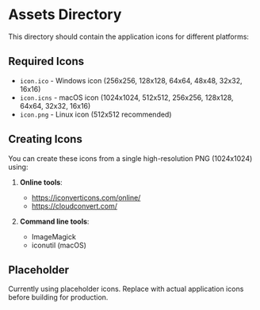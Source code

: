 # Assets Directory

This directory should contain the application icons for different platforms:

## Required Icons

- `icon.ico` - Windows icon (256x256, 128x128, 64x64, 48x48, 32x32, 16x16)
- `icon.icns` - macOS icon (1024x1024, 512x512, 256x256, 128x128, 64x64, 32x32, 16x16)
- `icon.png` - Linux icon (512x512 recommended)

## Creating Icons

You can create these icons from a single high-resolution PNG (1024x1024) using:

1. **Online tools**: 
   - https://iconverticons.com/online/
   - https://cloudconvert.com/

2. **Command line tools**:
   - ImageMagick
   - iconutil (macOS)

## Placeholder

Currently using placeholder icons. Replace with actual application icons before building for production.
